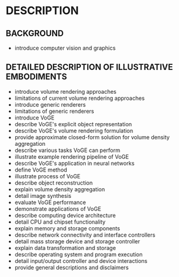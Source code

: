 # DESCRIPTION

## BACKGROUND

- introduce computer vision and graphics

## DETAILED DESCRIPTION OF ILLUSTRATIVE EMBODIMENTS

- introduce volume rendering approaches
- limitations of current volume rendering approaches
- introduce generic renderers
- limitations of generic renderers
- introduce VoGE
- describe VoGE's explicit object representation
- describe VoGE's volume rendering formulation
- provide approximate closed-form solution for volume density aggregation
- describe various tasks VoGE can perform
- illustrate example rendering pipeline of VoGE
- describe VoGE's application in neural networks
- define VoGE method
- illustrate process of VoGE
- describe object reconstruction
- explain volume density aggregation
- detail image synthesis
- evaluate VoGE performance
- demonstrate applications of VoGE
- describe computing device architecture
- detail CPU and chipset functionality
- explain memory and storage components
- describe network connectivity and interface controllers
- detail mass storage device and storage controller
- explain data transformation and storage
- describe operating system and program execution
- detail input/output controller and device interactions
- provide general descriptions and disclaimers

